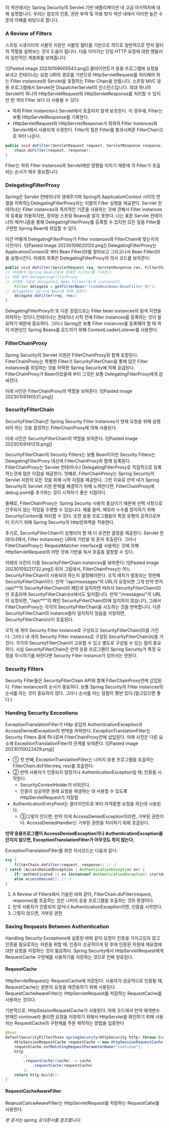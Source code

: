 
이 섹션에서는 Spring Security의 Servlet 기반 애플리케이션 내 고급 아키텍처에 대해 설명합니다. 우리는 참조의 인증, 권한 부여 및 악용 방지 섹션 내에서 이러한 높은 수준의 이해를 바탕으로 합니다.

### A Review of Filters
스프링 시큐리티의 서블릿 지원은 서블릿 필터를 기반으로 하므로 일반적으로 먼저 필터의 역할을 살펴보는 것이 도움이 됩니다. 다음 이미지는 단일 HTTP 요청에 대한 핸들러의 일반적인 계층화를 보여줍니다.

![[Pasted image 20230109005543.png]]
클라이언트가 응용 프로그램에 요청을 보내고 컨테이너는 요청 URI의 경로를 기반으로 HttpServletRequest를 처리해야 하는 Filter instances와 Servlet을 포함하는 Filter Chain을 만듭니다. 스프링 MVC 응용 프로그램에서 Servlet은 DispatcherServlet의 인스턴스입니다. 최대 하나의 Servlet이 하나의 HttpServletRequest와 HttpServletResponse를 처리할 수 있지만 한 개의 Filter 보다 더 사용될 수 있다:
- 하위 Filter instances나 Servlet에서 호출되지 않게 보호한다. 이 경우에, Filter는 보통 HttpServletResponse를 기록한다.
- HttpServletRequest와 HttpServlerResponse가 하위의 Filter instances와 Servlert에서 사용되게 수정한다.
Filter의 힘은 Filter를 통과시켜준 FilterChain으로 부터 나온다.

```java
public void doFilter(ServletRequest request, ServletResponse response, FilterChain chain) {
	chain.doFilter(request, response);
}
```
Filter는 하위 Filter instances와 Servlet에만 영향을 미치기 때문에 각 Filter가 호출되는 순서가 매우 중요합니다.

### DelegatingFilterProxy
Spring은 Servlet 컨테이너의 생애주기와 Spring의 ApplicationContext 사이의 연결을 허락하는DelegatingFilterProxy라는 이름의 Filter 실행을 제공한다. Servlet 컨테이너는 Filter instances의 독자적인 기준을 사용하는 것에 관해서 Filter instances의 등록을 허용하지만, 정의된 스프링 Beans을 알지 못한다. 너는 표준 Servlet 컨테이너의 메커니즘을 통해 DelegatingFilterProxy를 등록할 수 있지만 모든 일을 Filter를 구현한 Spring Bean에 위임할 수 있다.

이건 어떻게 DelegatingFilterProxy가 Filter instances와 FilterChain에 맞는지의 사진이다.
![[Pasted image 20230109020120.png]]
DelegatingFilterProxy는 ApplicationContext로 부터 Bean Filter(0)를 찾아보고 그리고나서 Bean Filter(0)를 실행시킨다. 아래의 목록은 DelegatingFilterProxy의 의사 코드를 보여준다:

```java
public void doFilter(ServletRequest req, ServletResponse res, FilterChain chain) { 
// 여유롭게 Spring Bean으로써 등록된 Filter를 가져온다.
// 예를 들어 DelegatingFilterProxy 
// 아래에 기술된 delegate는 Bean Filter(0)의 instance다. 
	Filter delegate = getFilterBean("{someBeanName:BeanFilter_0}"); 
// delegate는 Spring Bean을 위해 일한다. 
	delegate.doFilter(req, res); 
}
```

DelegatingFilterProxy의 또 다른 장점으로는 Filter bean instances의 탐색 지연을 허락하는 것이다.컨테이너는 컨테이너 시작 전에 Filter instances를 등록하는 것이 필요하기 때문에 중요하다. 그러나 Spring은 보통 Filter instances를 등록해야 할 때 까지 미완성인 Spring Beans를 로드하기 위해 ContextLoaderListener를 사용한다.

### FilterChainProxy
Spring Security의 Servlet 지원은 FilterChainProxy와 함께 포함된다. FilterChainProxy는 특별한 Filter가 SecurityFilterChain을 통해 많은 Filter instances를 위임하는 것을 허락한 Spring Security에 의해 공급된다. FilterChainProxy가 Bean이었을때 부터 그것은 보통 DelegatingFilterProxy에게 감싸진다.

아래 사진은 FilterChainProxy의 역할을 보여준다.
![[Pasted image 20230109190531.png]]

### SecurityFilterChain
SecurityFilterChain은 Spring Security Filter instances가 현재 요청을 위해 실행되야 하는 것을 결정하는 FilterChainProxy에 의해 사용된다.

아래 사진은 SecurityFilterChain의 역할을 보여준다.
![[Pasted image 20230109191215.png]]

SecurityFilterChain의 Security Filters는 보통 Bean이지만 Security Filters는 DelegatingFilterProxy 대신에 FilterChainProxy와 함께 등록된다. FilterChainProxy는 Servlet 컨테이너나 DelegatingFilterProxy로 직접적으로 등록하는것에 많은 이점을 제공한다. 첫째로, FilterChainProxy는 Spring Security의 Servlet 지원의 모든 것을 위해 시작 지점을 제공한다. 그런 이유로 만약 네가 Spring Security의 Servlet 지원 문제를 해결하기 위해 노력한다면, FilterChainProxy에 debug point를 추가하는 것이 시작하기 좋은 지점이다.

둘째로, FilterChainProxy는 Spring Security 사용의 중심이기 때문에 선택 사항으로 간주되지 않는 작업을 수행할 수 있습니다. 예를 들어, 메모리 누수를 방지하기 위해 SecurityContext를 처리할 수 있다. 또한 응용 프로그램들이 특정 유형의 공격으로부터 지키기 위해 Spring Security의 Http방화벽을 적용한다.

추가로, SecurityFilterChain이 실행되야 할 때 더 유연한 결정을 제공한다. Servlet 컨테이너에서, Filter instances는 URI에 기반을 둬 혼자 호출된다. 그러나 FilterChainProxy는 RequestMatcher interface를 사용하는 것에 의해 HttpServletRequest의 어떤 것에 기반을 둬서 호출을 결정할 수 있다.

아래의 사진이 다중 SecurityFilterChain instances를 보여준다:
![[Pasted image 20230109221732.png]]
위의 그림에서, FilterChainProxy는 어느 SecurityFilterChain이 사용되야 하는지 결정해야한다. 오직 매치가 발동되는 첫번째 SecurityFilterChain이다. 만약 "/api/messages"의 URL이 요청되면 그게 만약 먼저 /api/\*\*의 SecurityFilterChain(0) 패턴과 일치하면 따라서 SecurityFilterChain(0)만 호출되며 SecurityFilterChain(n)에서도 일치합니다. 만약 "/messages/"의 URL이 요청되면, "/api/\*\*"의 패턴 SecurityFilterChain(0)에 일치하지 않습니다, 그래서 FilterChainProxy는 각각의 SecurityFilterChain을 시도하는 것을 번복합니다. 다른 SecurityFilterChain의 instance들이 일치하지 않음을 가정하면, SecurityFilterChain(n)이 호출된다.

오직 세 개의 Security Filter instance로 구성되고 SecurityFilterChain(0)을 가진다. 그러나 네 개의 Security Filter instances로 구성된 SecurityFilterChain(n)을 가진다. 각각의 SecurityFilterChain이 고유할 수 있고 별도로 구성될 수 있는 점이 중요하다. 사실 SecurityFilterChain은 만약 응용 프로그램이 Spring Security가 특정 요청을 무시하기를 바란다면 Security Filter instance가 있어서는 안된다.

### Security Filters
Security Filter들은 SecurityFilterChain API와 함께 FilterChainProxy안에 삽입된다. Filter instances의 순서가 중요하다. 보통 Spring Security의 Filter instances의 순서를 아는 것이 중요하지 않다. 그러나 순서를 아는 장점이 몇번 있다.(알고있으면 좋다.)

### Handing Security Exceotions
ExceptionTranslationFilter가 Http 응답의 AuthenticationException과 AccessDeniedException의 번역을 허락한다. ExceptionTranslationFilter는 Security Filters 중에 하나로써 FilterChainProxy안에 삽입된다.
아래 사진은 다른 요소에 ExceptionTranslationFilter의 관계를 보여준다.
![[Pasted image 20230110023429.png]]

- ① 첫 번째, ExceptonTranslationFilter는 나머지 응용 프로그램을 호출하는 FilterChain.doFilter(req, res)를 호출한다.
- ② 만약 사용자가 인증되지 않았거나 AuthenticationException일 때, 인증을 시작한다.
	- SecurityContextHolder가 비워진다.
	- 인증이 성공하면 원래 요청을 재생하는 데 사용할 수 있도록 HttpServletRequest가 저장됨
- AuthenticationEntryPoint는 클라이언트로 부터 자격증명 요청을 하는데 시용된다.
	- ③그렇지 안으면, 만약 이게 AccessDeniedException이라면, 거부된 권한이다. AccessDeniedHandler는 거부된 권한을 처리하기 위해 호출된다.

__만약 응용프로그램이 AccessDeniedException이나 AuthenticationException을 던지지 않으면, ExceptionTranslationFilter가 아무것도 하지 않는다.__

ExceptionTranslationFilter를 위한 의사코드는 다음과 같다:
```java
try {
	filterChain.doFilter(request, response); // ①
} catch (AccessDeniedException | AuthenticationException ex) {
	if(!authenticated || ex instanceof AuthenticationException) startAuthentication(); // ②
	else accessDenied(); // ③
}
```

1. A Review of Filters에서 기술한 바와 같이, FilterChain.doFilter(request, response)를 호출하는 것은 나머지 응용 프로그램을 호출하는 것의 환경이다.
2. 만약 사용자가 인증되지 않거나 AuthenticationException이면, 인증을 시작한다.
3. 그렇지 않으면, 거부된 권한

### Saving Requests Between Authentication
Handling Security Exceptions에 실증된 바와 같이 요청이 인증을 가지고있지 않고 인증을 필요로하는 자원을 위할 때, 인증이 성공적이게 된 후에 인증된 자원에 재요청에 대한 요청을 저장하는 것이 필요하다. Spring Security에서 HttpServletRequest에게 RequestCache 구현체를 사용하기를 저장하는 것으로 인해 완료된다.

#### RequestCache
HttpServletRequest는 RequestCache에 저장된다. 사용자가 성공적으로 인증될 때, RequestCache는 원본의 요청을 재전송하기 위해 사용된다. RequestCacheAwareFilter는 HttpServletRequest를 저장하는 RequestCache를 사용하는 것이다.

기본적으로, HttpSessionRequestCache가 사용된다. 아래 코드에서 만약 매개변수 현재인 continue라 불리면 요청을 저장하기 위해서 HttpServlet을 확인하기 위해 사용되는 RequestCache의 구현체를 주문 제작하는 방법을 입증한다
```java
@Bean
DefaultSecurityFilterChain springSecurity(HttpSecurity http) throws Exception {
	HttpSessionRequestCache requestCache = new HttpSessionRequestCache();
	requestCache.setMatchingRequestParameterName("continue");
	http
		// ...
		.requestCache((cache) -> cache
			.requestCache(requestCache)
		);
	return http.build();
}
```

#### RequestCacheAwareFilter
ReqeustCahceAwareFilter는 HttpServletRequest를 저장하는 RequestCahe를 사용한다.

_본 문서는 spring 공식문서를 참조합니다._